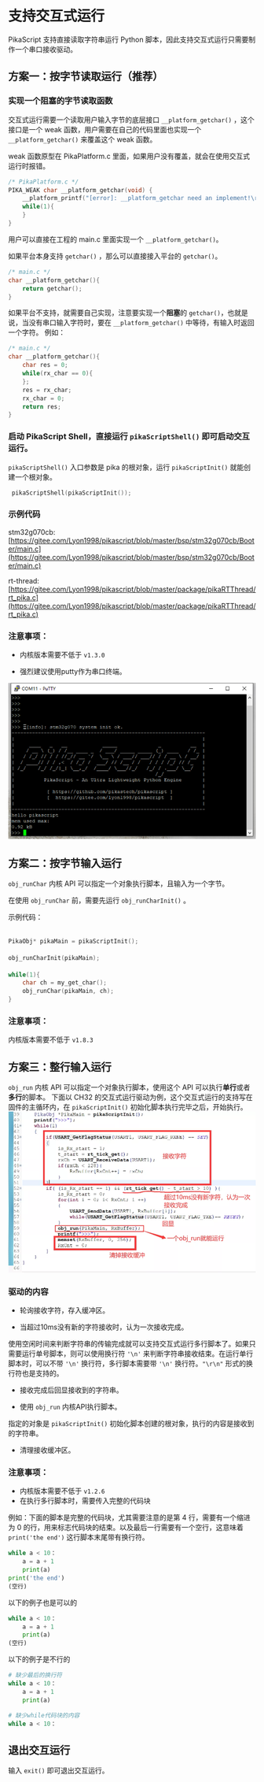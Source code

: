 # 支持交互式运行

PikaScript 支持直接读取字符串运行 Python 脚本，因此支持交互式运行只需要制作一个串口接收驱动。

## 方案一：按字节读取运行（推荐）

### 实现一个阻塞的字节读取函数

交互式运行需要一个读取用户输入字节的底层接口 `__platform_getchar()` ，这个接口是一个 weak 函数，用户需要在自己的代码里面也实现一个 `__platform_getchar()` 来覆盖这个 weak 函数。

weak 函数原型在 PikaPlatform.c 里面，如果用户没有覆盖，就会在使用交互式运行时报错。

``` c
/* PikaPlatform.c */
PIKA_WEAK char __platform_getchar(void) {
    __platform_printf("[error]: __platform_getchar need an implement!\r\n");
    while(1){
    }
}
```

用户可以直接在工程的 main.c 里面实现一个 ```__platform_getchar()```。

如果平台本身支持 ```getchar()``` ，那么可以直接接入平台的 ```getchar()```。

``` c
/* main.c */
char __platform_getchar(){
    return getchar();
}
```

如果平台不支持，就需要自己实现，注意要实现一个**阻塞**的 ```getchar()```，也就是说，当没有串口输入字符时，要在 ```__platform_getchar()``` 中等待，有输入时返回一个字符。
例如：

``` c
/* main.c */
char __platform_getchar(){
    char res = 0;
    while(rx_char == 0){
    };
    res = rx_char;
    rx_char = 0;
    return res;
}

```
### 启动 PikaScript Shell，直接运行 `pikaScriptShell()` 即可启动交互运行。

```pikaScriptShell()``` 入口参数是 pika 的根对象，运行 ```pikaScriptInit()``` 就能创建一个根对象。

``` c
 pikaScriptShell(pikaScriptInit());
```

### 示例代码

stm32g070cb: [https://gitee.com/Lyon1998/pikascript/blob/master/bsp/stm32g070cb/Booter/main.c](https://gitee.com/Lyon1998/pikascript/blob/master/bsp/stm32g070cb/Booter/main.c)

rt-thread: [https://gitee.com/Lyon1998/pikascript/blob/master/package/pikaRTThread/rt_pika.c](https://gitee.com/Lyon1998/pikascript/blob/master/package/pikaRTThread/rt_pika.c)

### 注意事项：

- 内核版本需要不低于 `v1.3.0`

- 强烈建议使用putty作为串口终端。

![](assets/1641178790145-2f026e70-4ba1-4e9a-b05f-c602b2bd8cad.png)

## 方案二：按字节输入运行

`obj_runChar` 内核 API 可以指定一个对象执行脚本，且输入为一个字节。

在使用 `obj_runChar` 前，需要先运行 `obj_runCharInit()` 。

示例代码：

``` C

PikaObj* pikaMain = pikaScriptInit();

obj_runCharInit(pikaMain);

while(1){
    char ch = my_get_char();
    obj_runChar(pikaMain, ch);
}

```

### 注意事项：
内核版本需要不低于 `v1.8.3`

## 方案三：整行输入运行

`obj_run` 内核 API 可以指定一个对象执行脚本，使用这个 API 可以执行**单行**或者**多行**的脚本。
下面以 CH32 的交互式运行驱动为例，这个交互式运行的支持写在固件的主循环内，在 `pikaScriptInit()` 初始化脚本执行完毕之后，开始执行。
![](assets/1638495382112-7d45db4b-c1d5-4573-a06e-7b72140a3abf.webp)

### 驱动的内容

- 轮询接收字符，存入缓冲区。

- 当超过10ms没有新的字符接收时，认为一次接收完成。

使用空闲时间来判断字符串的传输完成就可以支持交互式运行多行脚本了。如果只需要运行单号脚本，则可以使用换行符 `'\n'` 来判断字符串接收结束。在运行单行脚本时，可以不带 `'\n'` 换行符，多行脚本需要带 `'\n'` 换行符。`"\r\n"` 形式的换行符也是支持的。

- 接收完成后回显接收到的字符串。

- 使用 `obj_run` 内核API执行脚本。

指定的对象是 `pikaScriptInit()` 初始化脚本创建的根对象，执行的内容是接收到的字符串。

- 清理接收缓冲区。

### 注意事项：

-  内核版本需要不低于 `v1.2.6`
-  在执行多行脚本时，需要传入完整的代码块

例如：下面的脚本是完整的代码块，尤其需要注意的是第 4 行，需要有一个缩进为 0 的行，用来标志代码块的结束。以及最后一行需要有一个空行，这意味着 `print('the end')` 这行脚本末尾带有换行符。

``` python
while a < 10：
	a = a + 1
    print(a)
print('the end')
(空行)
```
以下的例子也是可以的
``` python
while a < 10：
	a = a + 1
    print(a)
(空行)
```
以下的例子是不行的
``` python
# 缺少最后的换行符
while a < 10：
	a = a + 1
    print(a)
```

```python
# 缺少while代码块的内容
while a < 10：

```


## 退出交互运行

输入 `exit()` 即可退出交互运行。
